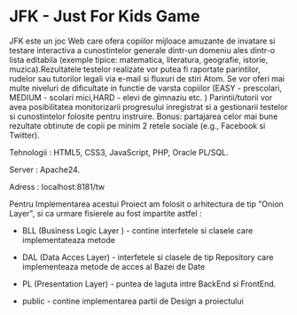 # JFK - Just For Kids  Game

  JFK este un joc Web care ofera copiilor mijloace amuzante de invatare si testare interactiva 
a cunostintelor generale dintr-un domeniu ales dintr-o lista editabila (exemple tipice: matematica,
literatura, geografie, istorie, muzica).Rezultatele testelor realizate vor putea fi raportate parintilor,
rudelor sau tutorilor legali via e-mail si fluxuri de stiri Atom. 
Se vor oferi mai multe niveluri de dificultate in functie de varsta copiilor (EASY - prescolari,
MEDIUM - scolari mici,HARD - elevi de gimnaziu etc. )
Parintii/tutorii vor avea posibilitatea monitorizarii progresului inregistrat si a gestionarii testelor si cunostintelor 
folosite pentru instruire.
Bonus: partajarea celor mai bune rezultate obtinute de copii pe minim 2 retele sociale (e.g., Facebook si Twitter).

Tehnologii : HTML5, CSS3, JavaScript, PHP, Oracle PL/SQL.

Server : Apache24.

Adress : localhost:8181/tw

Pentru Implementarea acestui Proiect am folosit o arhitectura  de tip "Onion Layer", si ca urmare fisierele au fost impartite astfel : 
 * BLL (Business Logic Layer ) - contine interfetele si clasele  care implementateaza metode     
    
 * DAL (Data Acces Layer) - interfetele si clasele de tip Repository care implementeaza metode de acces al Bazei de Date
     
 * PL  (Presentation Layer) - puntea de laguta intre BackEnd si FrontEnd.
       
 * public - contine implementarea partii de Design a proiectului 
       
